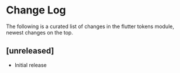 # Change Log

The following is a curated list of changes in the flutter tokens module, newest changes on the top.

## [unreleased]

- Initial release
